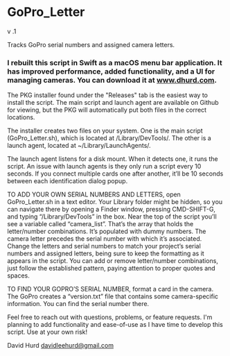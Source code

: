 # GoPro_Letter
v .1

Tracks GoPro serial numbers and assigned camera letters.

### I rebuilt this script in Swift as a macOS menu bar application. It has improved performance, added functionality, and a UI for managing cameras. You can download it at www.dhurd.com.

The PKG installer found under the "Releases" tab is the easiest way to  install the script. The main script and launch agent are available on Github for viewing, but the PKG will automatically put both files in the correct locations.

The installer creates two files on your system. One is the main script (GoPro_Letter.sh), which is located at /Library/DevTools/. The other is a launch agent, located at ~/Library/LaunchAgents/.

The launch agent listens for a disk mount. When it detects one, it runs the script. An issue with launch agents is they  only run a script every 10 seconds. If you connect multiple cards one after another, it’ll be 10 seconds between each identification dialog popup.

TO ADD YOUR OWN SERIAL NUMBERS AND LETTERS, open GoPro_Letter.sh in a text editor. Your Library folder might be hidden, so you can navigate there by opening a Finder window, pressing CMD-SHIFT-G, and typing “/Library/DevTools” in the box. Near the top of the script you’ll see a variable called “camera_list”. That’s the array that holds the letter/number combinations. It’s populated with dummy numbers. The camera letter precedes the serial number with which it’s associated. Change the letters and serial numbers to match your project’s serial numbers and assigned letters, being sure to keep the formatting as it appears in the script. You can add or remove letter/number combinations, just follow the established pattern, paying attention to proper quotes and spaces.

TO FIND YOUR GOPRO’S SERIAL NUMBER, format a card in the camera. The GoPro creates a “version.txt” file that contains some camera-specific information. You can find the serial number there.


Feel free to reach out with questions, problems, or feature requests. I'm planning to add functionality and ease-of-use as I have time to develop this script. Use at your own risk!


David Hurd
davidleehurd@gmail.com
